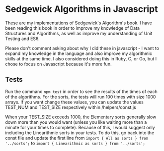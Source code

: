 # Sedgewick Algorithms in Javascript

These are my implementations of Sedgewick's Algorithm's book. I have been reading this book in order to improve my knowledge of Data Structures and Algorithms, as well as improve my understanding of Unit Testing and ES6.

Please don't comment asking about why I did these in javascript - I want to expand my knowledge in the language and also improve my algorithmic skills at the same time. I also considered doing this in Ruby, C, or Go, but I chose to focus on Javascript because it's more fun.

## Tests

Run the command ```npm test``` in order to see the results of the times of each of the algorithms. For the sorts, the tests will run 100 times with size 1000 arrays. If you want change these values, you can update the values TEST_NUM and TEST_SIZE respectively within /helpers/const.js

When your TEST_SIZE exceeds 1000, the Elementary sorts generally slow down more than you would want (unless you like waiting more than a minute for your times to complete). Because of this, I would suggest only including the Linearithmic sorts in your tests. To do this, go back into the const file and update the first line from ```import { All as sorts } from '../sorts';``` to ```import { Linearithmic as sorts } from '../sorts';```
